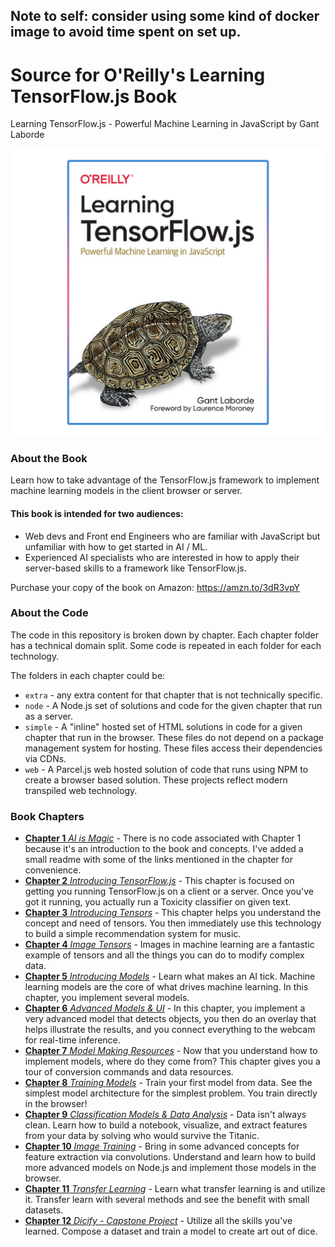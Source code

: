 ## Note to self: consider using some kind of docker image to avoid time spent on set up.

# Source for O'Reilly's Learning TensorFlow.js Book

Learning TensorFlow.js - Powerful Machine Learning in JavaScript by Gant Laborde

![book cover](./_art/book_medium.jpg)

### About the Book

Learn how to take advantage of the TensorFlow.js framework to implement machine learning models in the client browser or server.

#### This book is intended for two audiences:

- Web devs and Front end Engineers who are familiar with JavaScript but unfamiliar with how to get started in AI / ML.
- Experienced AI specialists who are interested in how to apply their server-based skills to a framework like TensorFlow.js.

Purchase your copy of the book on Amazon: https://amzn.to/3dR3vpY

### About the Code

The code in this repository is broken down by chapter. Each chapter folder has a technical domain split. Some code is repeated in each folder for each technology.

The folders in each chapter could be:

- `extra` - any extra content for that chapter that is not technically specific.
- `node` - A Node.js set of solutions and code for the given chapter that run as a server.
- `simple` - A "inline" hosted set of HTML solutions in code for a given chapter that run in the browser. These files do not depend on a package management system for hosting. These files access their dependencies via CDNs.
- `web` - A Parcel.js web hosted solution of code that runs using NPM to create a browser based solution. These projects reflect modern transpiled web technology.

### Book Chapters

- [**Chapter 1** _AI is Magic_](https://github.com/GantMan/learn-tfjs/tree/master/chapter1) - There is no code associated with Chapter 1 because it's an introduction to the book and concepts.  I've added a small readme with some of the links mentioned in the chapter for convenience.
- [**Chapter 2** _Introducing TensorFlow.js_](https://github.com/GantMan/learn-tfjs/tree/master/chapter2) - This chapter is focused on getting you running TensorFlow.js on a client or a server. Once you've got it running, you actually run a Toxicity classifier on given text.
- [**Chapter 3** _Introducing Tensors_](https://github.com/GantMan/learn-tfjs/tree/master/chapter3) - This chapter helps you understand the concept and need of tensors. You then immediately use this technology to build a simple recommendation system for music.
- [**Chapter 4** _Image Tensors_](https://github.com/GantMan/learn-tfjs/tree/master/chapter4) - Images in machine learning are a fantastic example of tensors and all the things you can do to modify complex data.
- [**Chapter 5** _Introducing Models_](https://github.com/GantMan/learn-tfjs/tree/master/chapter5) - Learn what makes an AI tick. Machine learning models are the core of what drives machine learning. In this chapter, you implement several models.
- [**Chapter 6** _Advanced Models & UI_](https://github.com/GantMan/learn-tfjs/tree/master/chapter6) - In this chapter, you implement a very advanced model that detects objects, you then do an overlay that helps illustrate the results, and you connect everything to the webcam for real-time inference.
- [**Chapter 7** _Model Making Resources_](https://github.com/GantMan/learn-tfjs/tree/master/chapter7) - Now that you understand how to implement models, where do they come from? This chapter gives you a tour of conversion commands and data resources.
- [**Chapter 8** _Training Models_](https://github.com/GantMan/learn-tfjs/tree/master/chapter8) - Train your first model from data. See the simplest model architecture for the simplest problem. You train directly in the browser!
- [**Chapter 9** _Classification Models & Data Analysis_](https://github.com/GantMan/learn-tfjs/tree/master/chapter9) - Data isn't always clean. Learn how to build a notebook, visualize, and extract features from your data by solving who would survive the Titanic.
- [**Chapter 10** _Image Training_](https://github.com/GantMan/learn-tfjs/tree/master/chapter10) - Bring in some advanced concepts for feature extraction via convolutions. Understand and learn how to build more advanced models on Node.js and implement those models in the browser.
- [**Chapter 11** _Transfer Learning_](https://github.com/GantMan/learn-tfjs/tree/master/chapter11) - Learn what transfer learning is and utilize it. Transfer learn with several methods and see the benefit with small datasets.
- [**Chapter 12** _Dicify - Capstone Project_](https://github.com/GantMan/learn-tfjs/tree/master/chapter12) - Utilize all the skills you've learned. Compose a dataset and train a model to create art out of dice.
